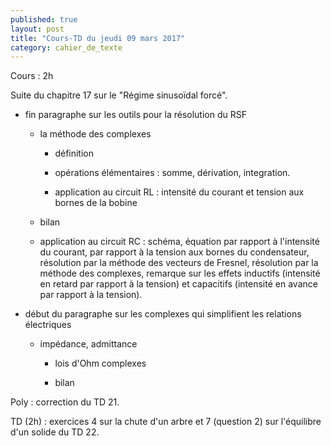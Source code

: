 ```yaml
---
published: true
layout: post
title: "Cours-TD du jeudi 09 mars 2017"
category: cahier_de_texte
---
```

Cours : 2h

Suite du chapitre 17 sur le "Régime sinusoïdal forcé".

- fin paragraphe sur les outils pour la résolution du RSF

  - la méthode des complexes

    - définition

    - opérations élémentaires : somme, dérivation, integration.

    - application au circuit RL : intensité du courant et tension aux bornes de la bobine

  - bilan

  - application au circuit RC : schéma, équation par rapport à l'intensité du courant, par rapport à la tension aux bornes du condensateur, résolution par la méthode des vecteurs de Fresnel, résolution par la méthode des complexes, remarque sur les effets inductifs (intensité en retard par rapport à la tension) et capacitifs (intensité en avance par rapport à la tension).

- début du paragraphe sur les complexes qui simplifient les relations électriques

  - impédance, admittance

    - lois d'Ohm complexes

    - bilan

Poly : correction du TD 21.

TD (2h) : exercices 4 sur la chute d'un arbre et 7 (question 2) sur l'équilibre d'un solide du TD 22.

